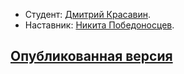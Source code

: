 * Студент: [Дмитрий Красавин](https://up.htmlacademy.ru/adaptive/19/user/76862).
* Наставник: [Никита Победоносцев](https://htmlacademy.ru/profile/nikkypizza).

<a href="https://shujinko53.github.io/76862-sedona-19/build/index.html">Опубликованная версия</a>
---
